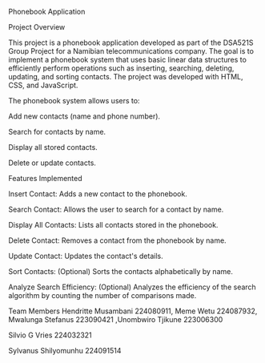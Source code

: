 Phonebook Application

Project Overview

This project is a phonebook application developed as part of the DSA521S Group Project for a Namibian telecommunications company. The goal is to implement a phonebook system that uses basic linear data structures to efficiently perform operations such as inserting, searching, deleting, updating, and sorting contacts. The project was developed with HTML, CSS, and JavaScript.

The phonebook system allows users to:

Add new contacts (name and phone number).

Search for contacts by name.

Display all stored contacts.

Delete or update contacts.

Features Implemented

Insert Contact: Adds a new contact to the phonebook.

Search Contact: Allows the user to search for a contact by name.

Display All Contacts: Lists all contacts stored in the phonebook.

Delete Contact: Removes a contact from the phonebook by name.

Update Contact: Updates the contact's details.

Sort Contacts: (Optional) Sorts the contacts alphabetically by name.

Analyze Search Efficiency: (Optional) Analyzes the efficiency of the search algorithm by counting the number of comparisons made.

Team Members
Hendritte Musambani 224080911, Meme Wetu 224087932, Mwalunga Stefanus 223090421 ,Unombwiro Tjikune
223006300

Silvio G Vries
 224032321

Sylvanus Shilyomunhu
224091514
